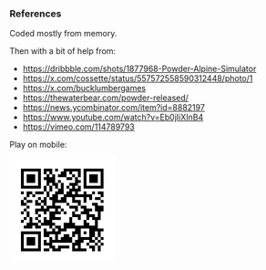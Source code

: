 ### References

Coded mostly from memory.

Then with a bit of help from:

- https://dribbble.com/shots/1877968-Powder-Alpine-Simulator
- https://x.com/cossette/status/557572558590312448/photo/1
- https://x.com/bucklumbergames
- https://thewaterbear.com/powder-released/
- https://news.ycombinator.com/item?id=8882197
- https://www.youtube.com/watch?v=Eb0jIiXInB4
- https://vimeo.com/114789793

Play on mobile:

![Play on mobile](qr.png)